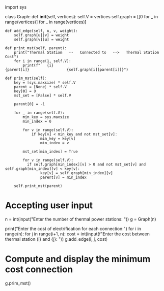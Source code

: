 import sys

class Graph:
    def __init__(self, vertices):
        self.V = vertices
        self.graph = [[0 for _ in range(vertices)] for _ in range(vertices)]

    def add_edge(self, u, v, weight):
        self.graph[u][v] = weight
        self.graph[v][u] = weight

    def print_mst(self, parent):
        print("Thermal Station   --   Connected to   -->   Thermal Station   Cost")
        for i in range(1, self.V):
            print(f"   {i}                    --                    {parent[i]}                 {self.graph[i][parent[i]]}")

    def prim_mst(self):
        key = [sys.maxsize] * self.V
        parent = [None] * self.V
        key[0] = 0
        mst_set = [False] * self.V

        parent[0] = -1

        for _ in range(self.V):
            min_key = sys.maxsize
            min_index = 0

            for v in range(self.V):
                if key[v] < min_key and not mst_set[v]:
                    min_key = key[v]
                    min_index = v

            mst_set[min_index] = True

            for v in range(self.V):
              if self.graph[min_index][v] > 0 and not mst_set[v] and self.graph[min_index][v] < key[v]:
                    key[v] = self.graph[min_index][v]
                    parent[v] = min_index

        self.print_mst(parent)


# Accepting user input
n = int(input("Enter the number of thermal power stations: "))
g = Graph(n)

print("Enter the cost of electrification for each connection:")
for i in range(n):
    for j in range(i+1, n):
        cost = int(input(f"Enter the cost between thermal station {i} and {j}: "))
        g.add_edge(i, j, cost)

# Compute and display the minimum cost connection
g.prim_mst()    


